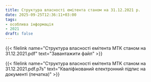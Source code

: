```yaml
---
title: Структура власності емітента станом на 31.12.2021 р.
date: 2025-09-25T12:36:11+03:00
tags:
- особлива інформація
- 2021
draft: false
---
```


{{< filelink name="Структура власності емітента MTK станом на 31.12.2021.pdf" text="Завантажити файл" >}}

{{< filelink name="Структура власності емітента MTK станом на 31.12.2021.pdf.p7s" text="Кваліфікований електронний підпис на документі (печатка)" >}}
